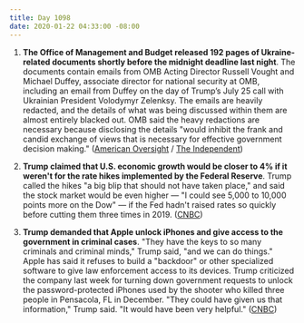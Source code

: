 ```yaml
---
title: Day 1098
date: 2020-01-22 04:33:00 -08:00
---
```


1. **The Office of Management and Budget released 192 pages of Ukraine-related documents shortly before the midnight deadline last night**. The documents contain emails from OMB Acting Director Russell Vought and Michael Duffey, associate director for national security at OMB, including an email from Duffey on the day of Trump’s July 25 call with Ukrainian President Volodymyr Zelenksy. The emails are heavily redacted, and the details of what was being discussed within them are almost entirely blacked out. OMB said the heavy redactions are necessary because disclosing the details "would inhibit the frank and candid exchange of views that is necessary for effective government decision making." ([American Oversight](https://www.americanoversight.org/omb-releases-ukraine-documents-to-american-oversight) / [The Independent](https://www.independent.co.uk/news/world/americas/us-politics/trump-impeachment-emails-ukraine-aid-omb-american-oversight-a9296006.html))

2. **Trump claimed that U.S. economic growth would be closer to 4% if it weren't for the rate hikes implemented by the Federal Reserve**. Trump called the hikes "a big blip that should not have taken place," and said the stock market would be even higher — "I could see 5,000 to 10,000 points more on the Dow" — if the Fed hadn't raised rates so quickly before cutting them three times in 2019. ([CNBC](https://www.cnbc.com/2020/01/22/trump-says-gdp-dow-would-be-higher-if-it-werent-for-the-fed.html))

3. **Trump demanded that Apple unlock iPhones and give access to the government in criminal cases**. "They have the keys to so many criminals and criminal minds," Trump said, "and we can do things." Apple has said it refuses to build a "backdoor" or other specialized software to give law enforcement access to its devices. Trump criticized the company last week for turning down government requests to unlock the password-protected iPhones used by the shooter who killed three people in Pensacola, FL in December. "They could have given us that information," Trump said. "It would have been very helpful." ([CNBC](https://www.cnbc.com/2020/01/22/trump-demands-apple-unlock-iphones-for-authorities-in-criminal-cases.html))